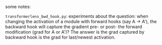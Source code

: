 some notes:

`transformerlens_bwd_hook.py`: experiments about the question: when changing the activation of a module with forward hooks (say A -> A'), the backward hook will capture the gradient pre- or post- the forward modification (grad for A or A')? The answer is the grad captured by backward hook is the grad for last/newest activation.
